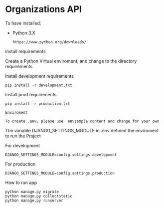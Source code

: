 # Organizations API

To have installed:

- Python 3.X

  ```
  https://www.python.org/downloads/
  ```

Install requirements

Create a Python Virtual enviroment, and change to the directory
requirements

Install development requirements

```
pip install -r development.txt
```

Install prod requirements

```
pip install -r production.txt
```

```
Enviroment

To create .env, please use  envsample content and change for your own
```

The variable DJANGO_SETTINGS_MODULE in .env defined the enviroment to run
the Project

For development

```
DJANGO_SETTINGS_MODULE=config.settings.development
```

For production

```
DJANGO_SETTINGS_MODULE=config.settings.production
```

How to run app

```
python manage.py migrate
python manage.py collectstatic
python manage.py runserver
```
